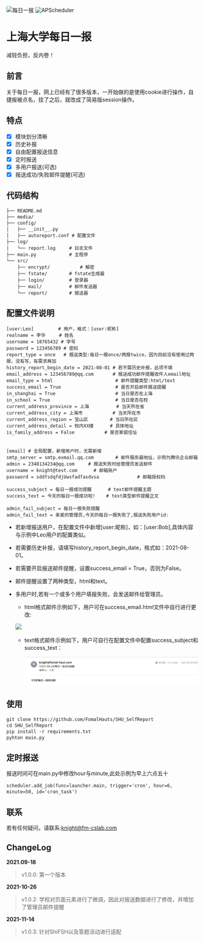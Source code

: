  ![每日一报](https://img.shields.io/badge/%E6%AF%8F%E6%97%A5%E4%B8%80%E6%8A%A5-v1.0.2-brightgreen) ![APScheduler](https://img.shields.io/badge/APScheduler-v3.7.0-orange)

# 上海大学每日一报

减轻负担，反内卷！

## 前言

关于每日一报，网上已经有了很多版本，一开始做的是使用cookie进行操作，自捷报被点名，挂了之后，就改成了简易版session操作。

## 特点

- [x] 模块划分清晰
- [x] 历史补报
- [x] 自由配置报送信息
- [x] 定时报送
- [x] 多用户报送(可选)
- [x] 报送成功/失败邮件提醒(可选)

## 代码结构

```shell
├── README.md
├── media/
├── config/							
│   ├── __init__.py
│   ├── autoreport.conf # 配置文件
├── log/
│   └── report.log     # 日志文件
├── main.py            # 主程序
└── src/               
    ├── encrypt/           # 解密
    ├── fstate/		   # fstate生成器
    ├── login/		   # 登录器
    ├── mail/		   # 邮件发送器
    └── report/		   # 报送器
```

## 配置文件说明

```shell
[user:Leo]         # 用户，格式：[user:昵称]
realname = 李华     # 姓名
username = 18765432 # 学号
password = 123456789 # 密码
report_type = once   # 报送类型:每日一报once/两报twice，因为目前没有使用过两报，没有写，有需求再加
history_report_begin_date = 2021-08-01 # 若不需历史补报，此项不填
email_address = 123456789@qq.com       # 报送成功邮件提醒收件人email地址
email_type = html						# 邮件提醒类型:html/text
success_email = True					# 是否开启邮件报送提醒
in_shanghai = True						# 当日是否在上海
in_school = True						# 当日是否在校
current_address_province = 上海		   # 当天所在省 
current_address_city = 上海市			 # 当天所在市
current_address_region = 宝山区		# 当日所在区
current_address_detail = 校内XX楼		# 具体地址
is_family_address = False			# 是否家庭住址


[email] # 全局配置，新增用户时，无需新增
smtp_server = smtp.exmail.qq.com		# 邮件服务器地址，示例为腾讯企业邮箱
admin = 2348134234@qq.com     # 报送失败时给管理员发送邮件
username = knight@test.com		# 邮箱账户
password = sddfsdqfdjUwsfadfasdvsa				# 邮箱授权码

success_subject = 每日一报成功提醒      # text邮件提醒主题
success_text = 今天的每日一报成功啦!	  # text类型邮件提醒正文

admin_fail_subject = 每日一报失败提醒
admin_fail_text = 亲爱的管理员,今天的每日一报失败了,报送失败用户id:
```

- 若新增报送用户，在配置文件中新增[user:昵称]，如：[user:Bob],具体内容与示例中Leo用户的配置类似。

- 若需要历史补报，请填写history_report_begin_date，格式如：2021-08-01。

- 若需要开启报送邮件提醒，设置success_email = True，否则为False。

- 邮件提醒设置了两种类型，html和text。

- 多用户时,若有一个或多个用户填报失败，会发送邮件给管理员。

  - html格式邮件示例如下，用户可在success_email.html文件中自行进行更改:

  ![](./media/html_email_example.png)
  - text格式邮件示例如下，用户可自行在配置文件中配置success_subject和success_text：

    ![](./media/text_email_example.png)

## 使用

```
git clone https://github.com/FomalHauts/SHU_SelfReport
cd SHU_SelfReport
pip install -r requirements.txt
pyhton main.py
```
## 定时报送
报送时间可在main.py中修改hour与minute,此处示例为早上六点五十
```
scheduler.add_job(func=launcher.main, trigger='cron', hour=6, minute=50, id='cron_task')
```
## 联系
若有任何疑问，请联系:knight@fm-cslab.com

## ChangeLog

**2021.09-18**
> v1.0.0: 第一个版本

**2021-10-26**
> v1.0.2: 学校对页面元素进行了微调，因此对报送数据进行了修改，并增加了管理员邮件提醒

**2021-11-14**
> v1.0.3: 针对ShiFSH以及答题活动进行适配







































